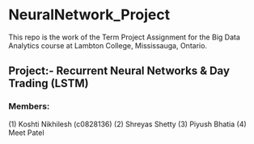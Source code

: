 # NeuralNetwork_Project
This repo is the work of the Term Project Assignment for the Big Data Analytics course at Lambton College, Mississauga, Ontario.

## Project:- Recurrent Neural Networks & Day Trading (LSTM)






### Members:
(1) Koshti Nikhilesh (c0828136)
(2) Shreyas Shetty
(3) Piyush Bhatia
(4) Meet Patel
